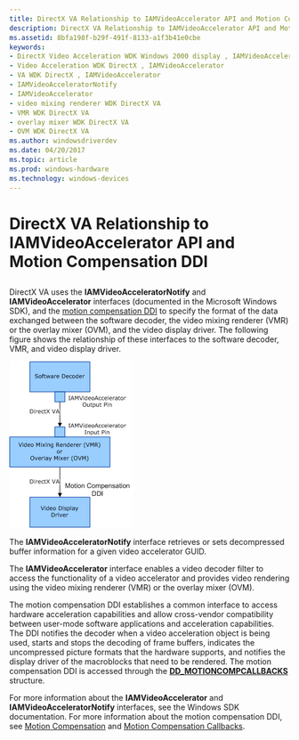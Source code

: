 ```yaml
---
title: DirectX VA Relationship to IAMVideoAccelerator API and Motion Compensation DDI
description: DirectX VA Relationship to IAMVideoAccelerator API and Motion Compensation DDI
ms.assetid: 8bfa198f-b29f-491f-8133-a1f3b41e0cbe
keywords:
- DirectX Video Acceleration WDK Windows 2000 display , IAMVideoAccelerator
- Video Acceleration WDK DirectX , IAMVideoAccelerator
- VA WDK DirectX , IAMVideoAccelerator
- IAMVideoAcceleratorNotify
- IAMVideoAccelerator
- video mixing renderer WDK DirectX VA
- VMR WDK DirectX VA
- overlay mixer WDK DirectX VA
- OVM WDK DirectX VA
ms.author: windowsdriverdev
ms.date: 04/20/2017
ms.topic: article
ms.prod: windows-hardware
ms.technology: windows-devices
---
```


# DirectX VA Relationship to IAMVideoAccelerator API and Motion Compensation DDI


## <span id="ddk_directx_va_relationship_to_iamvideoaccelerator_api_and_motion_comp"></span><span id="DDK_DIRECTX_VA_RELATIONSHIP_TO_IAMVIDEOACCELERATOR_API_AND_MOTION_COMP"></span>


DirectX VA uses the **IAMVideoAcceleratorNotify** and **IAMVideoAccelerator** interfaces (documented in the Microsoft Windows SDK), and the [motion compensation DDI](motion-compensation.md) to specify the format of the data exchanged between the software decoder, the video mixing renderer (VMR) or the overlay mixer (OVM), and the video display driver. The following figure shows the relationship of these interfaces to the software decoder, VMR, and video display driver.

![diagram illustrating directx va data flow](images/iamvideo.png)

The **IAMVideoAcceleratorNotify** interface retrieves or sets decompressed buffer information for a given video accelerator GUID.

The **IAMVideoAccelerator** interface enables a video decoder filter to access the functionality of a video accelerator and provides video rendering using the video mixing renderer (VMR) or the overlay mixer (OVM).

The motion compensation DDI establishes a common interface to access hardware acceleration capabilities and allow cross-vendor compatibility between user-mode software applications and acceleration capabilities. The DDI notifies the decoder when a video acceleration object is being used, starts and stops the decoding of frame buffers, indicates the uncompressed picture formats that the hardware supports, and notifies the display driver of the macroblocks that need to be rendered. The motion compensation DDI is accessed through the [**DD\_MOTIONCOMPCALLBACKS**](https://msdn.microsoft.com/library/windows/hardware/ff551660) structure.

For more information about the **IAMVideoAccelerator** and **IAMVideoAcceleratorNotify** interfaces, see the Windows SDK documentation. For more information about the motion compensation DDI, see [Motion Compensation](motion-compensation.md) and [Motion Compensation Callbacks](motion-compensation-callbacks.md).

 

 





